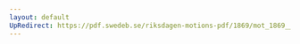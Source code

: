 ```yaml
---
layout: default
UpRedirect: https://pdf.swedeb.se/riksdagen-motions-pdf/1869/mot_1869__fk__00045/mot_1869__fk__00045_001.pdf
---
```

